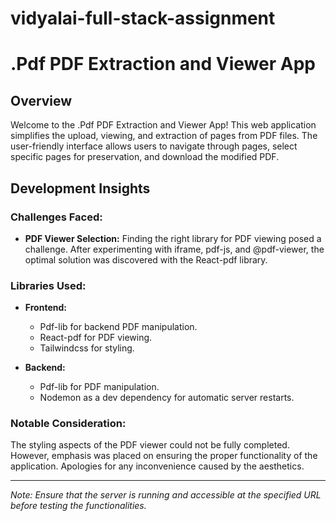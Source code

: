 # vidyalai-full-stack-assignment
# .Pdf PDF Extraction and Viewer App

## Overview

Welcome to the .Pdf PDF Extraction and Viewer App! This web application simplifies the upload, viewing, and extraction of pages from PDF files. The user-friendly interface allows users to navigate through pages, select specific pages for preservation, and download the modified PDF.

## Development Insights

### Challenges Faced:

- **PDF Viewer Selection:** Finding the right library for PDF viewing posed a challenge. After experimenting with iframe, pdf-js, and @pdf-viewer, the optimal solution was discovered with the React-pdf library.

### Libraries Used:

- **Frontend:**
  - Pdf-lib for backend PDF manipulation.
  - React-pdf for PDF viewing.
  - Tailwindcss for styling.

- **Backend:**
  - Pdf-lib for PDF manipulation.
  - Nodemon as a dev dependency for automatic server restarts.

### Notable Consideration:

The styling aspects of the PDF viewer could not be fully completed. However, emphasis was placed on ensuring the proper functionality of the application. Apologies for any inconvenience caused by the aesthetics.

---

_Note: Ensure that the server is running and accessible at the specified URL before testing the functionalities._
